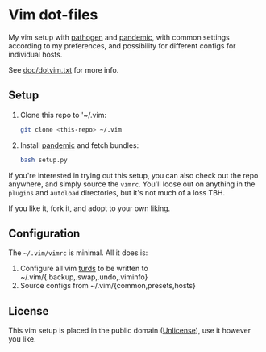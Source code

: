 # Vim dot-files

My vim setup with [pathogen] and [pandemic], with common settings according to
my preferences, and possibility for different configs for individual hosts.

See [doc/dotvim.txt] for more info.

## Setup

1. Clone this repo to '~/.vim:
   ```bash
   git clone <this-repo> ~/.vim
   ```
2. Install [pandemic] and fetch bundles:
   ```bash
   bash setup.py
   ```

If you're interested in trying out this setup, you can also check out the repo
anywhere, and simply source the ``vimrc``.  You'll loose out on anything in the
``plugins`` and ``autoload`` directories, but it's not much of a loss TBH.

If you like it, fork it, and adopt to your own liking.


## Configuration

The ``~/.vim/vimrc`` is minimal. All it does is:

1. Configure all vim [turds] to be written to
   ~/.vim/{.backup,.swap,.undo,.viminfo}
2. Source configs from ~/.vim/{common,presets,hosts}


## License

This vim setup is placed in the public domain ([Unlicense]), use it however you
like.


  [doc/dotvim.txt]: ./doc/dotvim.txt
  [pathogen]: https://github.com/tpope/vim-pathogen
  [pandemic]: https://github.com/jwcxz/vim-pandemic
  [turds]: https://github.com/apple/darwin-xnu/commit/0a798f6738bc1db01281fc08ae024145e84df927#diff-a084b794bc0759e7a6b77810e01874f2L6
  [unlicense]: https://unlicense.org
